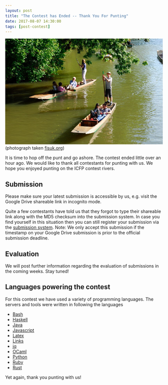 ```yaml
---
layout: post
title: "The Contest has Ended -- Thank You For Punting"
date: 2017-08-07 14:30:00
tags: [post-contest]
---
```


![alt text](/static/punting-oxford.jpg "Punting in Oxford")
(photograph taken [fisuk.org](http://www.fisuk.org))

It is time to hop off the punt and go ashore. The contest ended little
over an hour ago. We would like to thank all contestants for punting
with us. We hope you enjoyed punting on the ICFP contest rivers.


## Submission

Please make sure your latest submission is accessible by us,
e.g. visit the Google Drive shareable link in incognito mode.

Quite a few contestants have told us that they forgot to type their
shareable link along with the MD5 checksum into the submission
system. In case you find yourself in this situation then you can still
register your submission via the
[submission system](http://punter.inf.ac.uk:9000/register/). Note: We
only accept this submission if the timestamp on your Google Drive
submission is prior to the official submission deadline.

## Evaluation

We will post further information regarding the evaluation of
submissions in the coming weeks. Stay tuned!

## Languages powering the contest

For this contest we have used a variety of programming languages. The
servers and tools were written in following the languages

 * [Bash](https://www.gnu.org/software/bash/)
 * [Haskell](http://alonzo.church)
 * [Java](http://openjdk.java.net/)
 * [Javascript](https://developer.mozilla.org/en-US/docs/Web/JavaScript)
 * [Latex](https://www.latex-project.org/about/)
 * [Links](http://www.links-lang.org)
 * [jq](https://stedolan.github.io/jq/)
 * [OCaml](http://www.ocaml.org)
 * [Python](https://www.python.org/)
 * [Ruby](https://www.ruby-lang.org/en/)
 * [Rust](https://www.rust-lang.org/en-US/)

Yet again, thank you punting with us!

